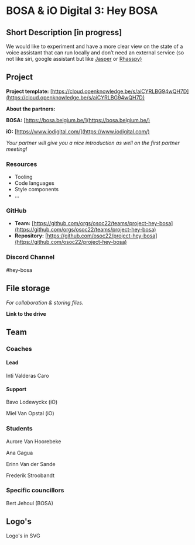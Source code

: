 # BOSA & iO Digital 3: Hey BOSA

## Short Description \[in progress]

We would like to experiment and have a more clear view on the state of a voice assistant that can run locally and don’t need an external service (so not like siri, google assistant but like [Jasper](https://jasperproject.github.io/) or [Rhasspy)](https://rhasspy.readthedocs.io/en/latest/)&#x20;

## Project

**Project template:** [https://cloud.openknowledge.be/s/aiCYRLBG94wQH7D](https://cloud.openknowledge.be/s/aiCYRLBG94wQH7D)

**About the partners:**

**BOSA:** [https://bosa.belgium.be/](https://bosa.belgium.be/)

**iO:** [https://www.iodigital.com/](https://www.iodigital.com/)

_Your partner will give you a nice introduction as well on the first partner meeting!_

### Resources

* Tooling
* Code languages
* Style components
* ...

### GitHub

* **Team:** [https://github.com/orgs/osoc22/teams/project-hey-bosa](https://github.com/orgs/osoc22/teams/project-hey-bosa)
* **Repository:** [https://github.com/osoc22/project-hey-bosa](https://github.com/osoc22/project-hey-bosa)

### **Discord Channel**

\#hey-bosa

## File storage

_For collaboration & storing files._&#x20;

**Link to the drive**

## Team

### Coaches

#### Lead

Inti Valderas Caro

#### Support

Bavo Lodewyckx (iO)

Miel Van Opstal (iO)

### Students

Aurore Van Hoorebeke

Ana Gagua

Erinn Van der Sande

Frederik Stroobandt

### Specific councillors

Bert Jehoul (BOSA)

## Logo's

Logo's in SVG

